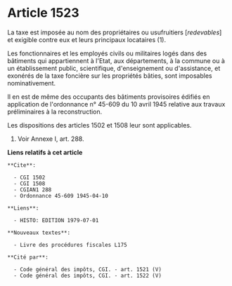 # Article 1523

La taxe est imposée au nom des propriétaires ou usufruitiers [*redevables*] et exigible contre eux et leurs principaux
locataires (1).

Les fonctionnaires et les employés civils ou militaires logés dans des bâtiments qui appartiennent à l'Etat, aux
départements, à la commune ou à un établissement public, scientifique, d'enseignement ou d'assistance, et exonérés de la taxe
foncière sur les propriétés bâties, sont imposables nominativement.

Il en est de même des occupants des bâtiments provisoires édifiés en application de l'ordonnance n° 45-609 du 10 avril 1945
relative aux travaux préliminaires à la reconstruction.

Les dispositions des articles 1502 et 1508 leur sont applicables.

1)  Voir Annexe I, art. 288.

**Liens relatifs à cet article**

	**Cite**:

	  - CGI 1502
	  - CGI 1508
	  - CGIAN1 288
	  - Ordonnance 45-609 1945-04-10

	**Liens**:

	  - HISTO: EDITION 1979-07-01

	**Nouveaux textes**:

	  - Livre des procédures fiscales L175

	**Cité par**:

	  - Code général des impôts, CGI. - art. 1521 (V)
	  - Code général des impôts, CGI. - art. 1522 (V)
